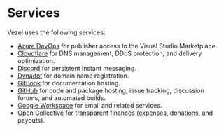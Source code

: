 # Services

Vezel uses the following services:

* [Azure DevOps](https://dev.azure.com/vezel) for publisher access to the Visual
  Studio Marketplace.
* [Cloudflare](https://dash.cloudflare.com) for DNS management, DDoS protection,
  and delivery optimization.
* [Discord](https://discord.gg/wtzCfaX2Nj) for persistent instant messaging.
* [Dynadot](https://www.dynadot.com/account) for domain name registration.
* [GitBook](https://app.gitbook.com/o/P8o5dXt7bteWr6hK73oR/home) for
  documentation hosting.
* [GitHub](https://github.com/vezel-dev) for code and package hosting,
  issue tracking, discussion forums, and automated builds.
* [Google Workspace](https://mail.google.com/a/vezel.dev) for email and related
  services.
* [Open Collective](https://opencollective.com/vezel)
  for transparent finances (expenses, donations, and payouts).
